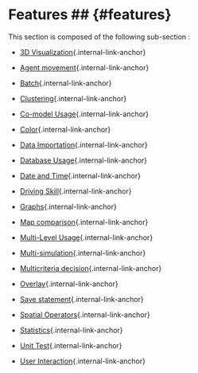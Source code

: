 # Features ## {#features}

This section is composed of the following sub-section :

* [3D Visualization](references#3DVisualization){.internal-link-anchor}

* [Agent movement](references#Agentmovement){.internal-link-anchor}

* [Batch](references#Batch){.internal-link-anchor}

* [Clustering](references#Clustering){.internal-link-anchor}

* [Co-model Usage](references#Co-modelUsage){.internal-link-anchor}

* [Color](references#Color){.internal-link-anchor}

* [Data Importation](references#DataImportation){.internal-link-anchor}

* [Database Usage](references#DatabaseUsage){.internal-link-anchor}

* [Date and Time](references#DateandTime){.internal-link-anchor}

* [Driving Skill](references#DrivingSkill){.internal-link-anchor}

* [Graphs](references#Graphs){.internal-link-anchor}

* [Map comparison](references#Mapcomparison){.internal-link-anchor}

* [Multi-Level Usage](references#Multi-LevelUsage){.internal-link-anchor}

* [Multi-simulation](references#Multi-simulation){.internal-link-anchor}

* [Multicriteria decision](references#Multicriteriadecision){.internal-link-anchor}

* [Overlay](references#Overlay){.internal-link-anchor}

* [Save statement](references#Savestatement){.internal-link-anchor}

* [Spatial Operators](references#SpatialOperators){.internal-link-anchor}

* [Statistics](references#Statistics){.internal-link-anchor}

* [Unit Test](references#UnitTest){.internal-link-anchor}

* [User Interaction](references#UserInteraction){.internal-link-anchor}